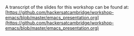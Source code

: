 A transcript of the slides for this workshop can be found at: [https://github.com/hackersatcambridge/workshop-emacs/blob/master/emacs_presentation.org](https://github.com/hackersatcambridge/workshop-emacs/blob/master/emacs_presentation.org)
